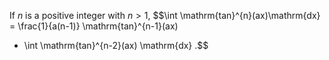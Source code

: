 If $n$ is a positive integer with $n>1$,
$$\int \mathrm{tan}^{n}(ax)\mathrm{dx}
= \frac{1}{a(n-1)} \mathrm{tan}^{n-1}(ax) 
- \int \mathrm{tan}^{n-2}(ax) \mathrm{dx} .$$

